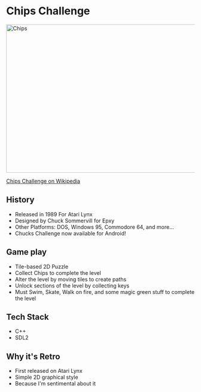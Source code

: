 # Chips Challenge

<img src="http://upload.wikimedia.org/wikipedia/en/f/f7/Chip%27s_Challenge.png"
	 alt="Chips" height="397" width="520"/>

<a href="http://en.wikipedia.org/wiki/Chip's_Challenge">Chips Challenge on Wikipedia</a>

## History
 * Released in 1989 For Atari Lynx
 * Designed by Chuck Sommervill for Epxy
 * Other Platforms: DOS, Windows 95, Commodore 64, and more...
 * Chucks Challenge now available for Android!
 
## Game play
 * Tile-based 2D Puzzle
 * Collect Chips to complete the level
 * Alter the level by moving tiles to create paths
 * Unlock sections of the level by collecting keys
 * Must Swim, Skate, Walk on fire, and some magic green stuff to complete the level
 
## Tech Stack
 * C++
 * SDL2
 
## Why it's Retro
 * First released on Atari Lynx 
 * Simple 2D graphical style
 * Because I'm sentimental about it

